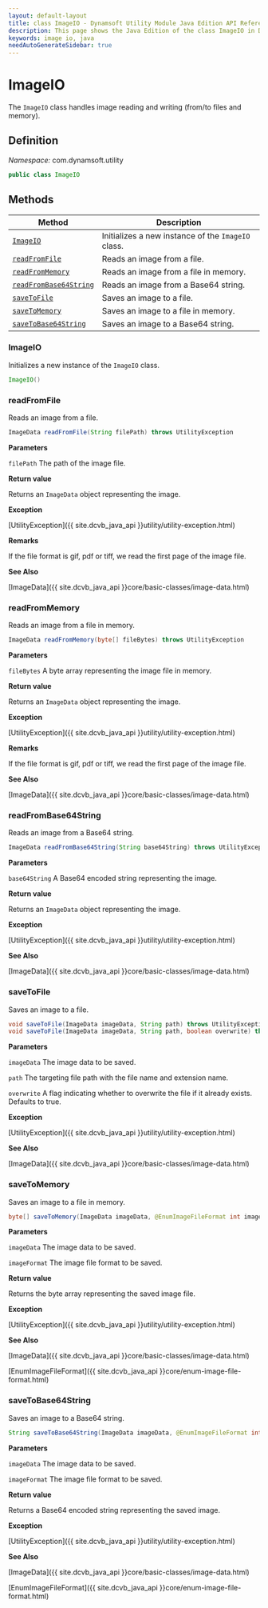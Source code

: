 ```yaml
---
layout: default-layout
title: class ImageIO - Dynamsoft Utility Module Java Edition API Reference
description: This page shows the Java Edition of the class ImageIO in Dynamsoft Utility Module.
keywords: image io, java
needAutoGenerateSidebar: true
---
```


# ImageIO

The `ImageIO` class handles image reading and writing (from/to files and memory).

## Definition

*Namespace:* com.dynamsoft.utility

```java
public class ImageIO
```

## Methods

| Method               | Description |
|----------------------|-------------|
| [`ImageIO`](#imageio) | Initializes a new instance of the `ImageIO` class. |
| [`readFromFile`](#readfromfile) | Reads an image from a file. |
| [`readFromMemory`](#readfrommemory) | Reads an image from a file in memory. |
| [`readFromBase64String`](#readfrombase64string) | Reads an image from a Base64 string. |
| [`saveToFile`](#savetofile) | Saves an image to a file. |
| [`saveToMemory`](#savetomemory) | Saves an image to a file in memory. |
| [`saveToBase64String`](#savetobase64string) | Saves an image to a Base64 string. |

### ImageIO

Initializes a new instance of the `ImageIO` class.

```java
ImageIO()
```

### readFromFile

Reads an image from a file.

```java
ImageData readFromFile(String filePath) throws UtilityException
```

**Parameters**

`filePath` The path of the image file.

**Return value**

Returns an `ImageData` object representing the image.

**Exception**

[UtilityException]({{ site.dcvb_java_api }}utility/utility-exception.html)

**Remarks**

If the file format is gif, pdf or tiff, we read the first page of the image file.

**See Also**

[ImageData]({{ site.dcvb_java_api }}core/basic-classes/image-data.html)

### readFromMemory

Reads an image from a file in memory.

```java
ImageData readFromMemory(byte[] fileBytes) throws UtilityException
```

**Parameters**

`fileBytes` A byte array representing the image file in memory.

**Return value**

Returns an `ImageData` object representing the image.

**Exception**

[UtilityException]({{ site.dcvb_java_api }}utility/utility-exception.html)

**Remarks**

If the file format is gif, pdf or tiff, we read the first page of the image file.

**See Also**

[ImageData]({{ site.dcvb_java_api }}core/basic-classes/image-data.html)

### readFromBase64String

Reads an image from a Base64 string.

```java
ImageData readFromBase64String(String base64String) throws UtilityException
```

**Parameters**

`base64String` A Base64 encoded string representing the image.

**Return value**

Returns an `ImageData` object representing the image.

**Exception**

[UtilityException]({{ site.dcvb_java_api }}utility/utility-exception.html)

**See Also**

[ImageData]({{ site.dcvb_java_api }}core/basic-classes/image-data.html)

### saveToFile

Saves an image to a file.

```java
void saveToFile(ImageData imageData, String path) throws UtilityException
void saveToFile(ImageData imageData, String path, boolean overwrite) throws UtilityException
```

**Parameters**

`imageData` The image data to be saved.

`path` The targeting file path with the file name and extension name.

`overwrite` A flag indicating whether to overwrite the file if it already exists. Defaults to true.

**Exception**

[UtilityException]({{ site.dcvb_java_api }}utility/utility-exception.html)

**See Also**

[ImageData]({{ site.dcvb_java_api }}core/basic-classes/image-data.html)

### saveToMemory

Saves an image to a file in memory.

```java
byte[] saveToMemory(ImageData imageData, @EnumImageFileFormat int imageFormat) throws UtilityException
```

**Parameters**

`imageData` The image data to be saved.

`imageFormat` The image file format to be saved.

**Return value**

Returns the byte array representing the saved image file.

**Exception**

[UtilityException]({{ site.dcvb_java_api }}utility/utility-exception.html)

**See Also**

[ImageData]({{ site.dcvb_java_api }}core/basic-classes/image-data.html)

[EnumImageFileFormat]({{ site.dcvb_java_api }}core/enum-image-file-format.html)

### saveToBase64String

Saves an image to a Base64 string.

```java
String saveToBase64String(ImageData imageData, @EnumImageFileFormat int imageFormat) throws UtilityException
```

**Parameters**

`imageData` The image data to be saved.

`imageFormat` The image file format to be saved.

**Return value**

Returns a Base64 encoded string representing the saved image.

**Exception**

[UtilityException]({{ site.dcvb_java_api }}utility/utility-exception.html)

**See Also**

[ImageData]({{ site.dcvb_java_api }}core/basic-classes/image-data.html)

[EnumImageFileFormat]({{ site.dcvb_java_api }}core/enum-image-file-format.html)
